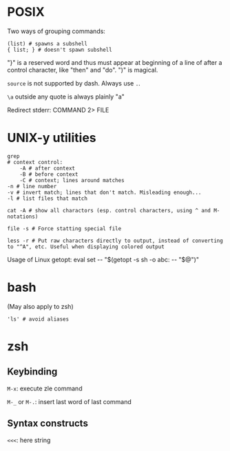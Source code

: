 # POSIX

Two ways of grouping commands:

    (list) # spawns a subshell
    { list; } # doesn't spawn subshell

"}" is a reserved word and thus must appear at beginning of a line of after a
control character, like "then" and "do". ")" is magical.

`source` is not supported by dash. Always use `.`.

`\a` outside any quote is always plainly "a"

Redirect stderr:
    COMMAND 2> FILE

# UNIX-y utilities

    grep
    # context control:
        -A # after context
        -B # before context
        -C # context; lines around matches
    -n # line number
    -v # invert match; lines that don't match. Misleading enough...
    -l # list files that match

    cat -A # show all charactors (esp. control characters, using ^ and M- notations)

    file -s # Force statting special file

    less -r # Put raw characters directly to output, instead of converting to "^A", etc. Useful when displaying colored output

Usage of Linux getopt:
    eval set -- "$(getopt -s sh -o abc: -- "$@")"

# bash

(May also apply to zsh)

    'ls' # avoid aliases

# zsh

## Keybinding

`M-x`: execute zle command

`M-_` or `M-.`: insert last word of last command

## Syntax constructs

`<<<`: here string
